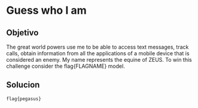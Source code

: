 # Guess who I am

## Objetivo
The great world powers use me to be able to access text messages, track calls, obtain information from all the applications of a mobile device that is considered an enemy. My name represents the equine of ZEUS. To win this challenge consider the flag{FLAGNAME} model.

## Solucion
```Bandera
flag{pegasus}
```